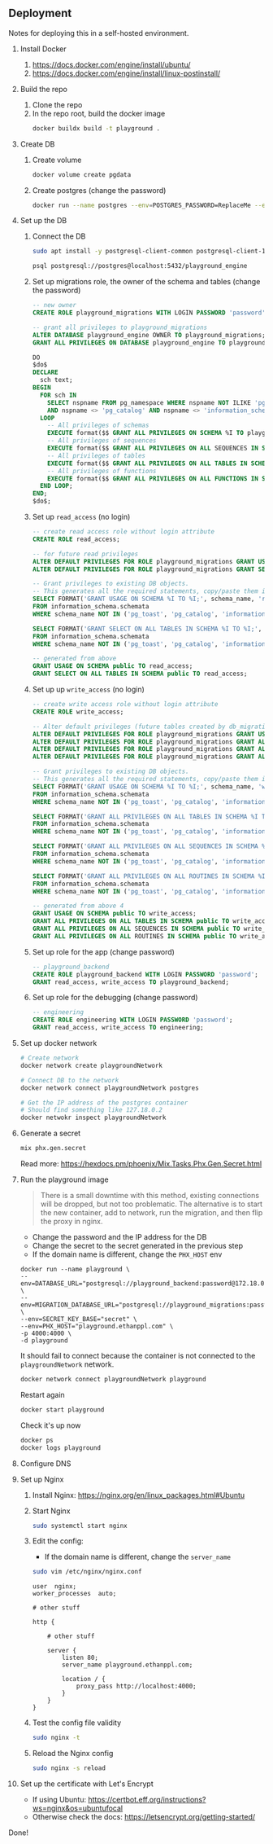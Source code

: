 ## Deployment

Notes for deploying this in a self-hosted environment.

1. Install Docker
   1. https://docs.docker.com/engine/install/ubuntu/
   1. https://docs.docker.com/engine/install/linux-postinstall/
1. Build the repo
   1. Clone the repo
   2. In the repo root, build the docker image
      ```bash
      docker buildx build -t playground .
      ```
1. Create DB
   1. Create volume
      ```bash
      docker volume create pgdata
      ```
   1. Create postgres (change the password)
      ```bash
      docker run --name postgres --env=POSTGRES_PASSWORD=ReplaceMe --env=POSTGRES_DB=playground_engine -v pgdata:/var/lib/postgresql/data -p 5432:5432 -d postgres
      ```
1. Set up the DB

   1. Connect the DB

      ```bash
      sudo apt install -y postgresql-client-common postgresql-client-16

      psql postgresql://postgres@localhost:5432/playground_engine
      ```

   1. Set up migrations role, the owner of the schema and tables (change the password)

      ```sql
      -- new owner
      CREATE ROLE playground_migrations WITH LOGIN PASSWORD 'password';

      -- grant all privileges to playground_migrations
      ALTER DATABASE playground_engine OWNER TO playground_migrations;
      GRANT ALL PRIVILEGES ON DATABASE playground_engine TO playground_migrations;

      DO
      $do$
      DECLARE
        sch text;
      BEGIN
        FOR sch IN
          SELECT nspname FROM pg_namespace WHERE nspname NOT ILIKE 'pg_temp_%' AND nspname NOT ILIKE 'pg_toast%'
          AND nspname <> 'pg_catalog' AND nspname <> 'information_schema'
        LOOP
          -- All privileges of schemas
          EXECUTE format($$ GRANT ALL PRIVILEGES ON SCHEMA %I TO playground_migrations $$, sch);
          -- All privileges of sequences
          EXECUTE format($$ GRANT ALL PRIVILEGES ON ALL SEQUENCES IN SCHEMA %I TO playground_migrations $$, sch);
          -- All privileges of tables
          EXECUTE format($$ GRANT ALL PRIVILEGES ON ALL TABLES IN SCHEMA %I TO playground_migrations $$, sch);
          -- All privileges of functions
          EXECUTE format($$ GRANT ALL PRIVILEGES ON ALL FUNCTIONS IN SCHEMA %I TO playground_migrations $$, sch);
        END LOOP;
      END;
      $do$;
      ```

   1. Set up `read_access` (no login)

      ```sql
      -- create read access role without login attribute
      CREATE ROLE read_access;

      -- for future read privileges
      ALTER DEFAULT PRIVILEGES FOR ROLE playground_migrations GRANT USAGE ON SCHEMAS TO read_access;
      ALTER DEFAULT PRIVILEGES FOR ROLE playground_migrations GRANT SELECT ON TABLES TO read_access;

      -- Grant privileges to existing DB objects.
      -- This generates all the required statements, copy/paste them in your sql console and execute them.
      SELECT FORMAT('GRANT USAGE ON SCHEMA %I TO %I;', schema_name, 'read_access')
      FROM information_schema.schemata
      WHERE schema_name NOT IN ('pg_toast', 'pg_catalog', 'information_schema');

      SELECT FORMAT('GRANT SELECT ON ALL TABLES IN SCHEMA %I TO %I;', schema_name, 'read_access')
      FROM information_schema.schemata
      WHERE schema_name NOT IN ('pg_toast', 'pg_catalog', 'information_schema');

      -- generated from above
      GRANT USAGE ON SCHEMA public TO read_access;
      GRANT SELECT ON ALL TABLES IN SCHEMA public TO read_access;
      ```

   1. Set up up `write_access` (no login)

      ```sql
      -- create write access role without login attribute
      CREATE ROLE write_access;

      -- Alter default privileges (future tables created by db_migrations role).
      ALTER DEFAULT PRIVILEGES FOR ROLE playground_migrations GRANT USAGE ON SCHEMAS TO write_access;
      ALTER DEFAULT PRIVILEGES FOR ROLE playground_migrations GRANT ALL PRIVILEGES ON TABLES TO write_access;
      ALTER DEFAULT PRIVILEGES FOR ROLE playground_migrations GRANT ALL PRIVILEGES ON SEQUENCES TO write_access;
      ALTER DEFAULT PRIVILEGES FOR ROLE playground_migrations GRANT ALL PRIVILEGES ON ROUTINES TO write_access;

      -- Grant privileges to existing DB objects.
      -- This generates all the required statements, copy/paste them in your sql console and execute them.
      SELECT FORMAT('GRANT USAGE ON SCHEMA %I TO %I;', schema_name, 'write_access')
      FROM information_schema.schemata
      WHERE schema_name NOT IN ('pg_toast', 'pg_catalog', 'information_schema');

      SELECT FORMAT('GRANT ALL PRIVILEGES ON ALL TABLES IN SCHEMA %I TO %I;', schema_name, 'write_access')
      FROM information_schema.schemata
      WHERE schema_name NOT IN ('pg_toast', 'pg_catalog', 'information_schema');

      SELECT FORMAT('GRANT ALL PRIVILEGES ON ALL SEQUENCES IN SCHEMA %I TO %I;', schema_name, 'write_access')
      FROM information_schema.schemata
      WHERE schema_name NOT IN ('pg_toast', 'pg_catalog', 'information_schema');

      SELECT FORMAT('GRANT ALL PRIVILEGES ON ALL ROUTINES IN SCHEMA %I TO %I;', schema_name, 'write_access')
      FROM information_schema.schemata
      WHERE schema_name NOT IN ('pg_toast', 'pg_catalog', 'information_schema');

      -- generated from above 4
      GRANT USAGE ON SCHEMA public TO write_access;
      GRANT ALL PRIVILEGES ON ALL TABLES IN SCHEMA public TO write_access;
      GRANT ALL PRIVILEGES ON ALL SEQUENCES IN SCHEMA public TO write_access;
      GRANT ALL PRIVILEGES ON ALL ROUTINES IN SCHEMA public TO write_access;
      ```

   1. Set up role for the app (change password)

      ```sql
      -- playground_backend
      CREATE ROLE playground_backend WITH LOGIN PASSWORD 'password';
      GRANT read_access, write_access TO playground_backend;
      ```

   1. Set up role for the debugging (change password)

      ```sql
      -- engineering
      CREATE ROLE engineering WITH LOGIN PASSWORD 'password';
      GRANT read_access, write_access TO engineering;
      ```

1. Set up docker network

   ```bash
   # Create network
   docker network create playgroundNetwork

   # Connect DB to the network
   docker network connect playgroundNetwork postgres

   # Get the IP address of the postgres container
   # Should find something like 127.18.0.2
   docker netwokr inspect playgroundNetwork
   ```

1. Generate a secret

   ```bash
   mix phx.gen.secret
   ```

   Read more: https://hexdocs.pm/phoenix/Mix.Tasks.Phx.Gen.Secret.html

1. Run the playground image

   > There is a small downtime with this method, existing connections will be
   > dropped, but not too problematic. The alternative is to start the new
   > container, add to network, run the migration, and then flip the proxy in
   > nginx.

   - Change the password and the IP address for the DB
   - Change the secret to the secret generated in the previous step
   - If the domain name is different, change the `PHX_HOST` env

   ```
   docker run --name playground \
   --env=DATABASE_URL="postgresql://playground_backend:password@172.18.0.2:5432/playground_engine" \
   --env=MIGRATION_DATABASE_URL="postgresql://playground_migrations:password@172.18.0.2:5432/playground_engine" \
   --env=SECRET_KEY_BASE="secret" \
   --env=PHX_HOST="playground.ethanppl.com" \
   -p 4000:4000 \
   -d playground
   ```

   It should fail to connect because the container is not connected to the `playgroundNetwork` network.

   ```bash
   docker network connect playgroundNetwork playground
   ```

   Restart again

   ```bash
   docker start playground
   ```

   Check it's up now

   ```bash
   docker ps
   docker logs playground
   ```

1. Configure DNS

1. Set up Nginx

   1. Install Nginx: https://nginx.org/en/linux_packages.html#Ubuntu
   1. Start Nginx
      ```bash
      sudo systemctl start nginx
      ```
   1. Edit the config:

      - If the domain name is different, change the `server_name`

      ```bash
      sudo vim /etc/nginx/nginx.conf
      ```

      ```
      user  nginx;
      worker_processes  auto;

      # other stuff

      http {

          # other stuff

          server {
              listen 80;
              server_name playground.ethanppl.com;

              location / {
                  proxy_pass http://localhost:4000;
              }
          }
      }
      ```

   1. Test the config file validity

      ```bash
      sudo nginx -t
      ```

   1. Reload the Nginx config

      ```bash
      sudo nginx -s reload
      ```

1. Set up the certificate with Let's Encrypt

   - If using Ubuntu: https://certbot.eff.org/instructions?ws=nginx&os=ubuntufocal
   - Otherwise check the docs: https://letsencrypt.org/getting-started/

Done!
